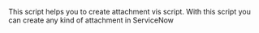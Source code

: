 This script helps you to create attachment vis script. With this script you can create any kind of attachment in ServiceNow
